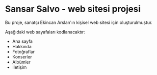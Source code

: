 # Sansar Salvo - web sitesi projesi

Bu proje, sanatçı Ekincan Arslan'ın kişisel web sitesi için oluşturulmuştur. 


Aşağıdaki web sayafaları kodlanacaktır:
- Ana sayfa
- Hakkında
- Fotoğraflar
- Konserler
- Albümler
- İletişim
